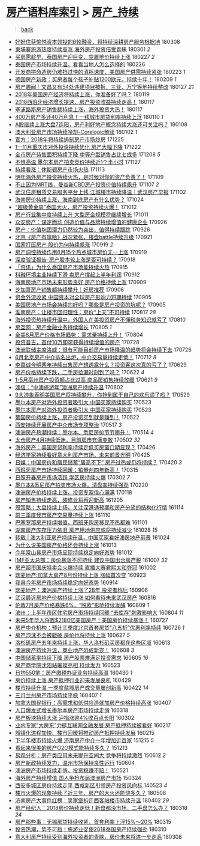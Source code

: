 [房产语料库索引](../../README.md)  > [房产_持续](房产_持续.md)
====
> [back](../README.md)

- [好好住获愉悦资本领投的B轮融资，将持续深耕房产服务根据地](http://jkwz.applinzi.com/ittc/7078139788958106630.html#%E5%A5%BD%E5%A5%BD%E4%BD%8F%E8%8E%B7%E6%84%89%E6%82%A6%E8%B5%84%E6%9C%AC%E9%A2%86%E6%8A%95%E7%9A%84B%E8%BD%AE%E8%9E%8D%E8%B5%84%EF%BC%8C%E5%B0%86%E6%8C%81%E7%BB%AD%E6%B7%B1%E8%80%95%E6%88%BF%E4%BA%A7%E6%9C%8D%E5%8A%A1%E6%A0%B9%E6%8D%AE%E5%9C%B0) 180308  
- [柬埔寨旅游热度持续高涨 海外房产投资倍受青睐](http://jkwz.applinzi.com/ittc/7075557671724123147.html#%E6%9F%AC%E5%9F%94%E5%AF%A8%E6%97%85%E6%B8%B8%E7%83%AD%E5%BA%A6%E6%8C%81%E7%BB%AD%E9%AB%98%E6%B6%A8+%E6%B5%B7%E5%A4%96%E6%88%BF%E4%BA%A7%E6%8A%95%E8%B5%84%E5%80%8D%E5%8F%97%E9%9D%92%E7%9D%90) 180301 *2* 
- [买房需趁早，泰国房产迎巨变，空置地价持续上涨](http://jkwz.applinzi.com/ittc/7074714266836141062.html#%E4%B9%B0%E6%88%BF%E9%9C%80%E8%B6%81%E6%97%A9%EF%BC%8C%E6%B3%B0%E5%9B%BD%E6%88%BF%E4%BA%A7%E8%BF%8E%E5%B7%A8%E5%8F%98%EF%BC%8C%E7%A9%BA%E7%BD%AE%E5%9C%B0%E4%BB%B7%E6%8C%81%E7%BB%AD%E4%B8%8A%E6%B6%A8) 180227 *2* 
- [泰国房产市场持续升温，看看当地人怎么选择的](http://jkwz.applinzi.com/ittc/7074346199564157958.html#%E6%B3%B0%E5%9B%BD%E6%88%BF%E4%BA%A7%E5%B8%82%E5%9C%BA%E6%8C%81%E7%BB%AD%E5%8D%87%E6%B8%A9%EF%BC%8C%E7%9C%8B%E7%9C%8B%E5%BD%93%E5%9C%B0%E4%BA%BA%E6%80%8E%E4%B9%88%E9%80%89%E6%8B%A9%E7%9A%84) 180226  
- [开发商拼命造房仍难挡过快的消耗速度，美国房产供需持续紧张](http://jkwz.applinzi.com/ittc/7073341379839525899.html#%E5%BC%80%E5%8F%91%E5%95%86%E6%8B%BC%E5%91%BD%E9%80%A0%E6%88%BF%E4%BB%8D%E9%9A%BE%E6%8C%A1%E8%BF%87%E5%BF%AB%E7%9A%84%E6%B6%88%E8%80%97%E9%80%9F%E5%BA%A6%EF%BC%8C%E7%BE%8E%E5%9B%BD%E6%88%BF%E4%BA%A7%E4%BE%9B%E9%9C%80%E6%8C%81%E7%BB%AD%E7%B4%A7%E5%BC%A0) 180223 *1* 
- [德国房产新政：买房者每个孩子补贴1200欧元，持续十年！](http://jkwz.applinzi.com/ittc/7068015567435203590.html#%E5%BE%B7%E5%9B%BD%E6%88%BF%E4%BA%A7%E6%96%B0%E6%94%BF%EF%BC%9A%E4%B9%B0%E6%88%BF%E8%80%85%E6%AF%8F%E4%B8%AA%E5%AD%A9%E5%AD%90%E8%A1%A5%E8%B4%B41200%E6%AC%A7%E5%85%83%EF%BC%8C%E6%8C%81%E7%BB%AD%E5%8D%81%E5%B9%B4%EF%BC%81) 180209 *1* 
- [房产趣闻｜文昌又有54处违建项目被拆，三亚、万宁等地持续整改](http://jkwz.applinzi.com/ittc/7063202482916688912.html#%E6%88%BF%E4%BA%A7%E8%B6%A3%E9%97%BB%EF%BD%9C%E6%96%87%E6%98%8C%E5%8F%88%E6%9C%8954%E5%A4%84%E8%BF%9D%E5%BB%BA%E9%A1%B9%E7%9B%AE%E8%A2%AB%E6%8B%86%EF%BC%8C%E4%B8%89%E4%BA%9A%E3%80%81%E4%B8%87%E5%AE%81%E7%AD%89%E5%9C%B0%E6%8C%81%E7%BB%AD%E6%95%B4%E6%94%B9) 180127 *21* 
- [2018年美国房产经济将持续上涨，你准备好了吗？](http://jkwz.applinzi.com/ittc/7060239253357724689.html#2018%E5%B9%B4%E7%BE%8E%E5%9B%BD%E6%88%BF%E4%BA%A7%E7%BB%8F%E6%B5%8E%E5%B0%86%E6%8C%81%E7%BB%AD%E4%B8%8A%E6%B6%A8%EF%BC%8C%E4%BD%A0%E5%87%86%E5%A4%87%E5%A5%BD%E4%BA%86%E5%90%97%EF%BC%9F) 180119  
- [2018西班牙经济增长提速，房产投资收益持续走高！](http://jkwz.applinzi.com/ittc/7059484341841691654.html#2018%E8%A5%BF%E7%8F%AD%E7%89%99%E7%BB%8F%E6%B5%8E%E5%A2%9E%E9%95%BF%E6%8F%90%E9%80%9F%EF%BC%8C%E6%88%BF%E4%BA%A7%E6%8A%95%E8%B5%84%E6%94%B6%E7%9B%8A%E6%8C%81%E7%BB%AD%E8%B5%B0%E9%AB%98%EF%BC%81) 180117  
- [塞浦路斯房产销售额持续上涨，海外投资大热！](http://jkwz.applinzi.com/ittc/7059483140442031110.html#%E5%A1%9E%E6%B5%A6%E8%B7%AF%E6%96%AF%E6%88%BF%E4%BA%A7%E9%94%80%E5%94%AE%E9%A2%9D%E6%8C%81%E7%BB%AD%E4%B8%8A%E6%B6%A8%EF%BC%8C%E6%B5%B7%E5%A4%96%E6%8A%95%E8%B5%84%E5%A4%A7%E7%83%AD%EF%BC%81) 180117  
- [400万房产多还40万利息！一线城市房贷利率持续上浮](http://jkwz.applinzi.com/ittc/7056961987769009168.html#400%E4%B8%87%E6%88%BF%E4%BA%A7%E5%A4%9A%E8%BF%9840%E4%B8%87%E5%88%A9%E6%81%AF%EF%BC%81%E4%B8%80%E7%BA%BF%E5%9F%8E%E5%B8%82%E6%88%BF%E8%B4%B7%E5%88%A9%E7%8E%87%E6%8C%81%E7%BB%AD%E4%B8%8A%E6%B5%AE) 180110 *1* 
- [A股继续上涨大盘7连阳，房产利好地产概念持续大涨还可关注吗？](http://jkwz.applinzi.com/ittc/7056311376497083402.html#A%E8%82%A1%E7%BB%A7%E7%BB%AD%E4%B8%8A%E6%B6%A8%E5%A4%A7%E7%9B%987%E8%BF%9E%E9%98%B3%EF%BC%8C%E6%88%BF%E4%BA%A7%E5%88%A9%E5%A5%BD%E5%9C%B0%E4%BA%A7%E6%A6%82%E5%BF%B5%E6%8C%81%E7%BB%AD%E5%A4%A7%E6%B6%A8%E8%BF%98%E5%8F%AF%E5%85%B3%E6%B3%A8%E5%90%97%EF%BC%9F) 180108  
- [澳大利亚房产市场持续冷却-Corelogic解读](http://jkwz.applinzi.com/ittc/7053947262021927942.html#%E6%BE%B3%E5%A4%A7%E5%88%A9%E4%BA%9A%E6%88%BF%E4%BA%A7%E5%B8%82%E5%9C%BA%E6%8C%81%E7%BB%AD%E5%86%B7%E5%8D%B4-Corelogic%E8%A7%A3%E8%AF%BB) 180102 *1* 
- [官方：2018年将持续遏制房产市场炒房](http://jkwz.applinzi.com/ittc/7051004838853215248.html#%E5%AE%98%E6%96%B9%EF%BC%9A2018%E5%B9%B4%E5%B0%86%E6%8C%81%E7%BB%AD%E9%81%8F%E5%88%B6%E6%88%BF%E4%BA%A7%E5%B8%82%E5%9C%BA%E7%82%92%E6%88%BF) 171225  
- [1—11月重庆市对外投资持续优化 房产大幅下降](http://jkwz.applinzi.com/ittc/7049808106056320017.html#1%E2%80%9411%E6%9C%88%E9%87%8D%E5%BA%86%E5%B8%82%E5%AF%B9%E5%A4%96%E6%8A%95%E8%B5%84%E6%8C%81%E7%BB%AD%E4%BC%98%E5%8C%96+%E6%88%BF%E4%BA%A7%E5%A4%A7%E5%B9%85%E4%B8%8B%E9%99%8D) 171222  
- [全市房产待售面积持续下降 中等户型销售占比七成多](http://jkwz.applinzi.com/ittc/7044501761748894736.html#%E5%85%A8%E5%B8%82%E6%88%BF%E4%BA%A7%E5%BE%85%E5%94%AE%E9%9D%A2%E7%A7%AF%E6%8C%81%E7%BB%AD%E4%B8%8B%E9%99%8D+%E4%B8%AD%E7%AD%89%E6%88%B7%E5%9E%8B%E9%94%80%E5%94%AE%E5%8D%A0%E6%AF%94%E4%B8%83%E6%88%90%E5%A4%9A) 171208 *5* 
- [不惧高温 墨尔本房产拍卖竞价持续近1个半小时](http://jkwz.applinzi.com/ittc/7040642784904610832.html#%E4%B8%8D%E6%83%A7%E9%AB%98%E6%B8%A9+%E5%A2%A8%E5%B0%94%E6%9C%AC%E6%88%BF%E4%BA%A7%E6%8B%8D%E5%8D%96%E7%AB%9E%E4%BB%B7%E6%8C%81%E7%BB%AD%E8%BF%911%E4%B8%AA%E5%8D%8A%E5%B0%8F%E6%97%B6) 171127  
- [持续看涨：休斯顿房产市场火热](http://jkwz.applinzi.com/ittc/7035494671130821649.html#%E6%8C%81%E7%BB%AD%E7%9C%8B%E6%B6%A8%EF%BC%9A%E4%BC%91%E6%96%AF%E9%A1%BF%E6%88%BF%E4%BA%A7%E5%B8%82%E5%9C%BA%E7%81%AB%E7%83%AD) 171113  
- [明年海外房产投资持续火热，是时候对你的资产负责了！](http://jkwz.applinzi.com/ittc/7033890094971356176.html#%E6%98%8E%E5%B9%B4%E6%B5%B7%E5%A4%96%E6%88%BF%E4%BA%A7%E6%8A%95%E8%B5%84%E6%8C%81%E7%BB%AD%E7%81%AB%E7%83%AD%EF%BC%8C%E6%98%AF%E6%97%B6%E5%80%99%E5%AF%B9%E4%BD%A0%E7%9A%84%E8%B5%84%E4%BA%A7%E8%B4%9F%E8%B4%A3%E4%BA%86%EF%BC%81) 171109  
- [不止因为MRT线，曼谷新CBD房产投资价值持续飙升](http://jkwz.applinzi.com/ittc/7033143932219819025.html#%E4%B8%8D%E6%AD%A2%E5%9B%A0%E4%B8%BAMRT%E7%BA%BF%EF%BC%8C%E6%9B%BC%E8%B0%B7%E6%96%B0CBD%E6%88%BF%E4%BA%A7%E6%8A%95%E8%B5%84%E4%BB%B7%E5%80%BC%E6%8C%81%E7%BB%AD%E9%A3%99%E5%8D%87) 171107 *2* 
- [武汉住房租赁交易服务平台上线 江城楼市持续降温｜武汉房产早报](http://jkwz.applinzi.com/ittc/7031288319210685457.html#%E6%AD%A6%E6%B1%89%E4%BD%8F%E6%88%BF%E7%A7%9F%E8%B5%81%E4%BA%A4%E6%98%93%E6%9C%8D%E5%8A%A1%E5%B9%B3%E5%8F%B0%E4%B8%8A%E7%BA%BF+%E6%B1%9F%E5%9F%8E%E6%A5%BC%E5%B8%82%E6%8C%81%E7%BB%AD%E9%99%8D%E6%B8%A9%EF%BD%9C%E6%AD%A6%E6%B1%89%E6%88%BF%E4%BA%A7%E6%97%A9%E6%8A%A5) 171102  
- [海南房价持续上涨，海南到底房产有什么优势？](http://jkwz.applinzi.com/ittc/7028046020305486864.html#%E6%B5%B7%E5%8D%97%E6%88%BF%E4%BB%B7%E6%8C%81%E7%BB%AD%E4%B8%8A%E6%B6%A8%EF%BC%8C%E6%B5%B7%E5%8D%97%E5%88%B0%E5%BA%95%E6%88%BF%E4%BA%A7%E6%9C%89%E4%BB%80%E4%B9%88%E4%BC%98%E5%8A%BF%EF%BC%9F) 171024  
- [“超级黄金周”泰国大火，房产投资持续火爆！](http://jkwz.applinzi.com/ittc/7023567007398757392.html#%E2%80%9C%E8%B6%85%E7%BA%A7%E9%BB%84%E9%87%91%E5%91%A8%E2%80%9D%E6%B3%B0%E5%9B%BD%E5%A4%A7%E7%81%AB%EF%BC%8C%E6%88%BF%E4%BA%A7%E6%8A%95%E8%B5%84%E6%8C%81%E7%BB%AD%E7%81%AB%E7%88%86%EF%BC%81) 171012  
- [房产行业集中度持续上升 大型房企规模将继续增长](http://jkwz.applinzi.com/ittc/7023104091377632273.html#%E6%88%BF%E4%BA%A7%E8%A1%8C%E4%B8%9A%E9%9B%86%E4%B8%AD%E5%BA%A6%E6%8C%81%E7%BB%AD%E4%B8%8A%E5%8D%87+%E5%A4%A7%E5%9E%8B%E6%88%BF%E4%BC%81%E8%A7%84%E6%A8%A1%E5%B0%86%E7%BB%A7%E7%BB%AD%E5%A2%9E%E9%95%BF) 171011  
- [众安房产：谋定而动 创造价值与品牌持续增值的健康企业](http://jkwz.applinzi.com/ittc/7017600994651931665.html#%E4%BC%97%E5%AE%89%E6%88%BF%E4%BA%A7%EF%BC%9A%E8%B0%8B%E5%AE%9A%E8%80%8C%E5%8A%A8+%E5%88%9B%E9%80%A0%E4%BB%B7%E5%80%BC%E4%B8%8E%E5%93%81%E7%89%8C%E6%8C%81%E7%BB%AD%E5%A2%9E%E5%80%BC%E7%9A%84%E5%81%A5%E5%BA%B7%E4%BC%81%E4%B8%9A) 170926  
- [房产：价值抱团潜力仍然较为突出，值得持续跟踪](http://jkwz.applinzi.com/ittc/7017544006043698192.html#%E6%88%BF%E4%BA%A7%EF%BC%9A%E4%BB%B7%E5%80%BC%E6%8A%B1%E5%9B%A2%E6%BD%9C%E5%8A%9B%E4%BB%8D%E7%84%B6%E8%BE%83%E4%B8%BA%E7%AA%81%E5%87%BA%EF%BC%8C%E5%80%BC%E5%BE%97%E6%8C%81%E7%BB%AD%E8%B7%9F%E8%B8%AA) 170926  
- [北京《房产有嘻哈》战况紧张，楼盘battle持续升级](http://jkwz.applinzi.com/ittc/7015696054199256080.html#%E5%8C%97%E4%BA%AC%E3%80%8A%E6%88%BF%E4%BA%A7%E6%9C%89%E5%98%BB%E5%93%88%E3%80%8B%E6%88%98%E5%86%B5%E7%B4%A7%E5%BC%A0%EF%BC%8C%E6%A5%BC%E7%9B%98battle%E6%8C%81%E7%BB%AD%E5%8D%87%E7%BA%A7) 170921  
- [国家打压房产 股价为何持续飙涨](http://jkwz.applinzi.com/ittc/7015072408900469777.html#%E5%9B%BD%E5%AE%B6%E6%89%93%E5%8E%8B%E6%88%BF%E4%BA%A7+%E8%82%A1%E4%BB%B7%E4%B8%BA%E4%BD%95%E6%8C%81%E7%BB%AD%E9%A3%99%E6%B6%A8) 170919 *2* 
- [房产调控持续作用8月15个热点城市房价无一上涨](http://jkwz.applinzi.com/ittc/7014950928787178512.html#%E6%88%BF%E4%BA%A7%E8%B0%83%E6%8E%A7%E6%8C%81%E7%BB%AD%E4%BD%9C%E7%94%A88%E6%9C%8815%E4%B8%AA%E7%83%AD%E7%82%B9%E5%9F%8E%E5%B8%82%E6%88%BF%E4%BB%B7%E6%97%A0%E4%B8%80%E4%B8%8A%E6%B6%A8) 170919  
- [深度验证报告-房产股本轮上涨是否可持续？](http://jkwz.applinzi.com/ittc/7014782324322075664.html#%E6%B7%B1%E5%BA%A6%E9%AA%8C%E8%AF%81%E6%8A%A5%E5%91%8A-%E6%88%BF%E4%BA%A7%E8%82%A1%E6%9C%AC%E8%BD%AE%E4%B8%8A%E6%B6%A8%E6%98%AF%E5%90%A6%E5%8F%AF%E6%8C%81%E7%BB%AD%EF%BC%9F) 170918  
- [「资讯」为什么泰国房产市场能持续火热](http://jkwz.applinzi.com/ittc/7013467455291393040.html#%E3%80%8C%E8%B5%84%E8%AE%AF%E3%80%8D%E4%B8%BA%E4%BB%80%E4%B9%88%E6%B3%B0%E5%9B%BD%E6%88%BF%E4%BA%A7%E5%B8%82%E5%9C%BA%E8%83%BD%E6%8C%81%E7%BB%AD%E7%81%AB%E7%83%AD) 170915  
- [科融环境主业持续下滑 卖房产撑起上半年利润](http://jkwz.applinzi.com/ittc/7012210428384642065.html#%E7%A7%91%E8%9E%8D%E7%8E%AF%E5%A2%83%E4%B8%BB%E4%B8%9A%E6%8C%81%E7%BB%AD%E4%B8%8B%E6%BB%91+%E5%8D%96%E6%88%BF%E4%BA%A7%E6%92%91%E8%B5%B7%E4%B8%8A%E5%8D%8A%E5%B9%B4%E5%88%A9%E6%B6%A6) 170912  
- [海南房地产市场未来形势良好 房产价格持续上涨](http://jkwz.applinzi.com/ittc/7011239531402232849.html#%E6%B5%B7%E5%8D%97%E6%88%BF%E5%9C%B0%E4%BA%A7%E5%B8%82%E5%9C%BA%E6%9C%AA%E6%9D%A5%E5%BD%A2%E5%8A%BF%E8%89%AF%E5%A5%BD+%E6%88%BF%E4%BA%A7%E4%BB%B7%E6%A0%BC%E6%8C%81%E7%BB%AD%E4%B8%8A%E6%B6%A8) 170909  
- [芝加哥房产销售额持续攀升｜好房推荐](http://jkwz.applinzi.com/ittc/7010202296817026065.html#%E8%8A%9D%E5%8A%A0%E5%93%A5%E6%88%BF%E4%BA%A7%E9%94%80%E5%94%AE%E9%A2%9D%E6%8C%81%E7%BB%AD%E6%94%80%E5%8D%87%EF%BD%9C%E5%A5%BD%E6%88%BF%E6%8E%A8%E8%8D%90) 170906  
- [资金外流收紧 中国资本对全球房产影响力短期持续](http://jkwz.applinzi.com/ittc/7009839324449997840.html#%E8%B5%84%E9%87%91%E5%A4%96%E6%B5%81%E6%94%B6%E7%B4%A7+%E4%B8%AD%E5%9B%BD%E8%B5%84%E6%9C%AC%E5%AF%B9%E5%85%A8%E7%90%83%E6%88%BF%E4%BA%A7%E5%BD%B1%E5%93%8D%E5%8A%9B%E7%9F%AD%E6%9C%9F%E6%8C%81%E7%BB%AD) 170905  
- [美国房地产市场会持续向好吗？哪些是房产投资的坑呢？](http://jkwz.applinzi.com/ittc/7006821619505562640.html#%E7%BE%8E%E5%9B%BD%E6%88%BF%E5%9C%B0%E4%BA%A7%E5%B8%82%E5%9C%BA%E4%BC%9A%E6%8C%81%E7%BB%AD%E5%90%91%E5%A5%BD%E5%90%97%EF%BC%9F%E5%93%AA%E4%BA%9B%E6%98%AF%E6%88%BF%E4%BA%A7%E6%8A%95%E8%B5%84%E7%9A%84%E5%9D%91%E5%91%A2%EF%BC%9F) 170905  
- [淮南房产：让楼市回归理性：房价“上天”不可持续](http://jkwz.applinzi.com/ittc/7001960825882149904.html#%E6%B7%AE%E5%8D%97%E6%88%BF%E4%BA%A7%EF%BC%9A%E8%AE%A9%E6%A5%BC%E5%B8%82%E5%9B%9E%E5%BD%92%E7%90%86%E6%80%A7%EF%BC%9A%E6%88%BF%E4%BB%B7%E2%80%9C%E4%B8%8A%E5%A4%A9%E2%80%9D%E4%B8%8D%E5%8F%AF%E6%8C%81%E7%BB%AD) 170817 *28* 
- [海外投资热持续升温中，外国人在美投资房产不懂税务知识就亏了](http://jkwz.applinzi.com/ittc/6999745201483285520.html#%E6%B5%B7%E5%A4%96%E6%8A%95%E8%B5%84%E7%83%AD%E6%8C%81%E7%BB%AD%E5%8D%87%E6%B8%A9%E4%B8%AD%EF%BC%8C%E5%A4%96%E5%9B%BD%E4%BA%BA%E5%9C%A8%E7%BE%8E%E6%8A%95%E8%B5%84%E6%88%BF%E4%BA%A7%E4%B8%8D%E6%87%82%E7%A8%8E%E5%8A%A1%E7%9F%A5%E8%AF%86%E5%B0%B1%E4%BA%8F%E4%BA%86) 170810  
- [房互网：房产金融业务持续增长](http://jkwz.applinzi.com/ittc/6998184648176567312.html#%E6%88%BF%E4%BA%92%E7%BD%91%EF%BC%9A%E6%88%BF%E4%BA%A7%E9%87%91%E8%9E%8D%E4%B8%9A%E5%8A%A1%E6%8C%81%E7%BB%AD%E5%A2%9E%E9%95%BF) 170805 *1* 
- [全美8月房产价格市场趋势：需求量持续上升！](http://jkwz.applinzi.com/ittc/6997709089608827920.html#%E5%85%A8%E7%BE%8E8%E6%9C%88%E6%88%BF%E4%BA%A7%E4%BB%B7%E6%A0%BC%E5%B8%82%E5%9C%BA%E8%B6%8B%E5%8A%BF%EF%BC%9A%E9%9C%80%E6%B1%82%E9%87%8F%E6%8C%81%E7%BB%AD%E4%B8%8A%E5%8D%87%EF%BC%81) 170804  
- [投资普吉，首付10万即可获得持续增值的房产](http://jkwz.applinzi.com/ittc/6995474852809802769.html#%E6%8A%95%E8%B5%84%E6%99%AE%E5%90%89%EF%BC%8C%E9%A6%96%E4%BB%9810%E4%B8%87%E5%8D%B3%E5%8F%AF%E8%8E%B7%E5%BE%97%E6%8C%81%E7%BB%AD%E5%A2%9E%E5%80%BC%E7%9A%84%E6%88%BF%E4%BA%A7) 170728  
- [澳洲联储主席洛威：很有可能目前房产市场降温的趋势将会持续下去](http://jkwz.applinzi.com/ittc/6994620844880692240.html#%E6%BE%B3%E6%B4%B2%E8%81%94%E5%82%A8%E4%B8%BB%E5%B8%AD%E6%B4%9B%E5%A8%81%EF%BC%9A%E5%BE%88%E6%9C%89%E5%8F%AF%E8%83%BD%E7%9B%AE%E5%89%8D%E6%88%BF%E4%BA%A7%E5%B8%82%E5%9C%BA%E9%99%8D%E6%B8%A9%E7%9A%84%E8%B6%8B%E5%8A%BF%E5%B0%86%E4%BC%9A%E6%8C%81%E7%BB%AD%E4%B8%8B%E5%8E%BB) 170726  
- [6月北京房产中介排名出炉，中介交易量持续走低！](http://jkwz.applinzi.com/ittc/6989373316899800081.html#6%E6%9C%88%E5%8C%97%E4%BA%AC%E6%88%BF%E4%BA%A7%E4%B8%AD%E4%BB%8B%E6%8E%92%E5%90%8D%E5%87%BA%E7%82%89%EF%BC%8C%E4%B8%AD%E4%BB%8B%E4%BA%A4%E6%98%93%E9%87%8F%E6%8C%81%E7%BB%AD%E8%B5%B0%E4%BD%8E%EF%BC%81) 170712 *8* 
- [李嘉诚今明两年持续出售房产想透露什么？投资客这次真的亏了？](http://jkwz.applinzi.com/ittc/6984658111267603461.html#%E6%9D%8E%E5%98%89%E8%AF%9A%E4%BB%8A%E6%98%8E%E4%B8%A4%E5%B9%B4%E6%8C%81%E7%BB%AD%E5%87%BA%E5%94%AE%E6%88%BF%E4%BA%A7%E6%83%B3%E9%80%8F%E9%9C%B2%E4%BB%80%E4%B9%88%EF%BC%9F%E6%8A%95%E8%B5%84%E5%AE%A2%E8%BF%99%E6%AC%A1%E7%9C%9F%E7%9A%84%E4%BA%8F%E4%BA%86%EF%BC%9F) 170629  
- [房产价格持续下跌，二手房捡漏时刻到了吗？](http://jkwz.applinzi.com/ittc/6981993212473246725.html#%E6%88%BF%E4%BA%A7%E4%BB%B7%E6%A0%BC%E6%8C%81%E7%BB%AD%E4%B8%8B%E8%B7%8C%EF%BC%8C%E4%BA%8C%E6%89%8B%E6%88%BF%E6%8D%A1%E6%BC%8F%E6%97%B6%E5%88%BB%E5%88%B0%E4%BA%86%E5%90%97%EF%BC%9F) 170622 *4* 
- [1-5月亳州房产投资额占比过高 商品房销售持续放缓](http://jkwz.applinzi.com/ittc/6981678677543617540.html#1-5%E6%9C%88%E4%BA%B3%E5%B7%9E%E6%88%BF%E4%BA%A7%E6%8A%95%E8%B5%84%E9%A2%9D%E5%8D%A0%E6%AF%94%E8%BF%87%E9%AB%98+%E5%95%86%E5%93%81%E6%88%BF%E9%94%80%E5%94%AE%E6%8C%81%E7%BB%AD%E6%94%BE%E7%BC%93) 170621 *9* 
- [澳信：“中澳旅游年”澳洲房产持续升温](http://jkwz.applinzi.com/ittc/6974569957151998980.html#%E6%BE%B3%E4%BF%A1%EF%BC%9A%E2%80%9C%E4%B8%AD%E6%BE%B3%E6%97%85%E6%B8%B8%E5%B9%B4%E2%80%9D%E6%BE%B3%E6%B4%B2%E6%88%BF%E4%BA%A7%E6%8C%81%E7%BB%AD%E5%8D%87%E6%B8%A9) 170602  
- [9大迹象表明美国房产将持续攀升，你抢到属于自己的欢乐颂了吗？](http://jkwz.applinzi.com/ittc/6972941908966900740.html#9%E5%A4%A7%E8%BF%B9%E8%B1%A1%E8%A1%A8%E6%98%8E%E7%BE%8E%E5%9B%BD%E6%88%BF%E4%BA%A7%E5%B0%86%E6%8C%81%E7%BB%AD%E6%94%80%E5%8D%87%EF%BC%8C%E4%BD%A0%E6%8A%A2%E5%88%B0%E5%B1%9E%E4%BA%8E%E8%87%AA%E5%B7%B1%E7%9A%84%E6%AC%A2%E4%B9%90%E9%A2%82%E4%BA%86%E5%90%97%EF%BC%9F) 170529  
- [墨尔本房产对海外投资者吸引大 中国买家持续购买](http://jkwz.applinzi.com/ittc/6970901660502082565.html#%E5%A2%A8%E5%B0%94%E6%9C%AC%E6%88%BF%E4%BA%A7%E5%AF%B9%E6%B5%B7%E5%A4%96%E6%8A%95%E8%B5%84%E8%80%85%E5%90%B8%E5%BC%95%E5%A4%A7+%E4%B8%AD%E5%9B%BD%E4%B9%B0%E5%AE%B6%E6%8C%81%E7%BB%AD%E8%B4%AD%E4%B9%B0) 170523  
- [墨尔本房产对海外投资者吸引大 中国买家持续购买](http://jkwz.applinzi.com/ittc/6970890762890773509.html#%E5%A2%A8%E5%B0%94%E6%9C%AC%E6%88%BF%E4%BA%A7%E5%AF%B9%E6%B5%B7%E5%A4%96%E6%8A%95%E8%B5%84%E8%80%85%E5%90%B8%E5%BC%95%E5%A4%A7+%E4%B8%AD%E5%9B%BD%E4%B9%B0%E5%AE%B6%E6%8C%81%E7%BB%AD%E8%B4%AD%E4%B9%B0) 170523  
- [葡国房价持续上涨，房产投资买到就是赚到！](http://jkwz.applinzi.com/ittc/6970430190806107140.html#%E8%91%A1%E5%9B%BD%E6%88%BF%E4%BB%B7%E6%8C%81%E7%BB%AD%E4%B8%8A%E6%B6%A8%EF%BC%8C%E6%88%BF%E4%BA%A7%E6%8A%95%E8%B5%84%E4%B9%B0%E5%88%B0%E5%B0%B1%E6%98%AF%E8%B5%9A%E5%88%B0%EF%BC%81) 170522  
- [西安持续开展房产中介市场专项整治](http://jkwz.applinzi.com/ittc/6968516414641013765.html#%E8%A5%BF%E5%AE%89%E6%8C%81%E7%BB%AD%E5%BC%80%E5%B1%95%E6%88%BF%E4%BA%A7%E4%B8%AD%E4%BB%8B%E5%B8%82%E5%9C%BA%E4%B8%93%E9%A1%B9%E6%95%B4%E6%B2%BB) 170517 *3* 
- [澳洲房产热潮持续：墨尔本、悉尼房价节节攀升！](http://jkwz.applinzi.com/ittc/6966870773837857796.html#%E6%BE%B3%E6%B4%B2%E6%88%BF%E4%BA%A7%E7%83%AD%E6%BD%AE%E6%8C%81%E7%BB%AD%EF%BC%9A%E5%A2%A8%E5%B0%94%E6%9C%AC%E3%80%81%E6%82%89%E5%B0%BC%E6%88%BF%E4%BB%B7%E8%8A%82%E8%8A%82%E6%94%80%E5%8D%87%EF%BC%81) 170514 *4* 
- [太仓房产4月持续低迷，目前房市充满变数](http://jkwz.applinzi.com/ittc/6963173971246711813.html#%E5%A4%AA%E4%BB%93%E6%88%BF%E4%BA%A74%E6%9C%88%E6%8C%81%E7%BB%AD%E4%BD%8E%E8%BF%B7%EF%BC%8C%E7%9B%AE%E5%89%8D%E6%88%BF%E5%B8%82%E5%85%85%E6%BB%A1%E5%8F%98%E6%95%B0) 170502 *32* 
- [海外房产：美国房贷利率持续走低买房窗口期显现？](http://jkwz.applinzi.com/ittc/6960864604086338565.html#%E6%B5%B7%E5%A4%96%E6%88%BF%E4%BA%A7%EF%BC%9A%E7%BE%8E%E5%9B%BD%E6%88%BF%E8%B4%B7%E5%88%A9%E7%8E%87%E6%8C%81%E7%BB%AD%E8%B5%B0%E4%BD%8E%E4%B9%B0%E6%88%BF%E7%AA%97%E5%8F%A3%E6%9C%9F%E6%98%BE%E7%8E%B0%EF%BC%9F) 170426  
- [经济学家持续看好意大利房产市场，未来前景光明](http://jkwz.applinzi.com/ittc/6960518463884887044.html#%E7%BB%8F%E6%B5%8E%E5%AD%A6%E5%AE%B6%E6%8C%81%E7%BB%AD%E7%9C%8B%E5%A5%BD%E6%84%8F%E5%A4%A7%E5%88%A9%E6%88%BF%E4%BA%A7%E5%B8%82%E5%9C%BA%EF%BC%8C%E6%9C%AA%E6%9D%A5%E5%89%8D%E6%99%AF%E5%85%89%E6%98%8E) 170425  
- [日媒：中国房价和居民储蓄“居高不下” 房产过热或仍将持续？](http://jkwz.applinzi.com/ittc/6958571760243966981.html#%E6%97%A5%E5%AA%92%EF%BC%9A%E4%B8%AD%E5%9B%BD%E6%88%BF%E4%BB%B7%E5%92%8C%E5%B1%85%E6%B0%91%E5%82%A8%E8%93%84%E2%80%9C%E5%B1%85%E9%AB%98%E4%B8%8D%E4%B8%8B%E2%80%9D+%E6%88%BF%E4%BA%A7%E8%BF%87%E7%83%AD%E6%88%96%E4%BB%8D%E5%B0%86%E6%8C%81%E7%BB%AD%EF%BC%9F) 170420 *3* 
- [西班牙房产市场持续回暖：销量创四年新高！](http://jkwz.applinzi.com/ittc/6945309775297512453.html#%E8%A5%BF%E7%8F%AD%E7%89%99%E6%88%BF%E4%BA%A7%E5%B8%82%E5%9C%BA%E6%8C%81%E7%BB%AD%E5%9B%9E%E6%9A%96%EF%BC%9A%E9%94%80%E9%87%8F%E5%88%9B%E5%9B%9B%E5%B9%B4%E6%96%B0%E9%AB%98%EF%BC%81) 170315  
- [日照开春房产市场活跃 学区房持续火爆](http://jkwz.applinzi.com/ittc/6940520760249680901.html#%E6%97%A5%E7%85%A7%E5%BC%80%E6%98%A5%E6%88%BF%E4%BA%A7%E5%B8%82%E5%9C%BA%E6%B4%BB%E8%B7%83+%E5%AD%A6%E5%8C%BA%E6%88%BF%E6%8C%81%E7%BB%AD%E7%81%AB%E7%88%86) 170302 *7* 
- [墨尔本&amp;悉尼房产拍卖市场火爆，清盘率持续强劲](http://jkwz.applinzi.com/ittc/6936734722100298757.html#%E5%A2%A8%E5%B0%94%E6%9C%AC%26amp%3B%E6%82%89%E5%B0%BC%E6%88%BF%E4%BA%A7%E6%8B%8D%E5%8D%96%E5%B8%82%E5%9C%BA%E7%81%AB%E7%88%86%EF%BC%8C%E6%B8%85%E7%9B%98%E7%8E%87%E6%8C%81%E7%BB%AD%E5%BC%BA%E5%8A%B2) 170220  
- [澳洲房产价格持续上涨，投资专家信心满满](http://jkwz.applinzi.com/ittc/6924488544616973317.html#%E6%BE%B3%E6%B4%B2%E6%88%BF%E4%BA%A7%E4%BB%B7%E6%A0%BC%E6%8C%81%E7%BB%AD%E4%B8%8A%E6%B6%A8%EF%BC%8C%E6%8A%95%E8%B5%84%E4%B8%93%E5%AE%B6%E4%BF%A1%E5%BF%83%E6%BB%A1%E6%BB%A1) 170118  
- [房产销售持续走高，装修业将再迎新高](http://jkwz.applinzi.com/ittc/6908166707691914245.html#%E6%88%BF%E4%BA%A7%E9%94%80%E5%94%AE%E6%8C%81%E7%BB%AD%E8%B5%B0%E9%AB%98%EF%BC%8C%E8%A3%85%E4%BF%AE%E4%B8%9A%E5%B0%86%E5%86%8D%E8%BF%8E%E6%96%B0%E9%AB%98) 161205  
- [周策略：大盘持续上扬，关注深港通预期和房产分流的结构化行情](http://jkwz.applinzi.com/ittc/6900269625836569605.html#%E5%91%A8%E7%AD%96%E7%95%A5%EF%BC%9A%E5%A4%A7%E7%9B%98%E6%8C%81%E7%BB%AD%E4%B8%8A%E6%89%AC%EF%BC%8C%E5%85%B3%E6%B3%A8%E6%B7%B1%E6%B8%AF%E9%80%9A%E9%A2%84%E6%9C%9F%E5%92%8C%E6%88%BF%E4%BA%A7%E5%88%86%E6%B5%81%E7%9A%84%E7%BB%93%E6%9E%84%E5%8C%96%E8%A1%8C%E6%83%85) 161114  
- [前三季度我市房产交易量持续上涨](http://jkwz.applinzi.com/ittc/6898816013029606404.html#%E5%89%8D%E4%B8%89%E5%AD%A3%E5%BA%A6%E6%88%91%E5%B8%82%E6%88%BF%E4%BA%A7%E4%BA%A4%E6%98%93%E9%87%8F%E6%8C%81%E7%BB%AD%E4%B8%8A%E6%B6%A8) 161110  
- [巴塞罗那房产持续增值，西班牙购房移民不热都难](http://jkwz.applinzi.com/ittc/6895099646820484101.html#%E5%B7%B4%E5%A1%9E%E7%BD%97%E9%82%A3%E6%88%BF%E4%BA%A7%E6%8C%81%E7%BB%AD%E5%A2%9E%E5%80%BC%EF%BC%8C%E8%A5%BF%E7%8F%AD%E7%89%99%E8%B4%AD%E6%88%BF%E7%A7%BB%E6%B0%91%E4%B8%8D%E7%83%AD%E9%83%BD%E9%9A%BE) 161101  
- [湖南房产库存压力依旧 房产用地供应或将持续减少](http://jkwz.applinzi.com/ittc/6893977537813677061.html#%E6%B9%96%E5%8D%97%E6%88%BF%E4%BA%A7%E5%BA%93%E5%AD%98%E5%8E%8B%E5%8A%9B%E4%BE%9D%E6%97%A7+%E6%88%BF%E4%BA%A7%E7%94%A8%E5%9C%B0%E4%BE%9B%E5%BA%94%E6%88%96%E5%B0%86%E6%8C%81%E7%BB%AD%E5%87%8F%E5%B0%91) 161028 *15* 
- [转载 | 澳大利亚房产持续升温，中国买家看好澳房地产前景](http://jkwz.applinzi.com/ittc/6892581612381799429.html#%E8%BD%AC%E8%BD%BD+%7C+%E6%BE%B3%E5%A4%A7%E5%88%A9%E4%BA%9A%E6%88%BF%E4%BA%A7%E6%8C%81%E7%BB%AD%E5%8D%87%E6%B8%A9%EF%BC%8C%E4%B8%AD%E5%9B%BD%E4%B9%B0%E5%AE%B6%E7%9C%8B%E5%A5%BD%E6%BE%B3%E6%88%BF%E5%9C%B0%E4%BA%A7%E5%89%8D%E6%99%AF) 161024  
- [为什么说美国房产价格还会持续上涨](http://jkwz.applinzi.com/ittc/6888531216478766084.html#%E4%B8%BA%E4%BB%80%E4%B9%88%E8%AF%B4%E7%BE%8E%E5%9B%BD%E6%88%BF%E4%BA%A7%E4%BB%B7%E6%A0%BC%E8%BF%98%E4%BC%9A%E6%8C%81%E7%BB%AD%E4%B8%8A%E6%B6%A8) 161013  
- [今年常山县房产市场呈现持续稳定向好态势](http://jkwz.applinzi.com/ittc/6888150921250341893.html#%E4%BB%8A%E5%B9%B4%E5%B8%B8%E5%B1%B1%E5%8E%BF%E6%88%BF%E4%BA%A7%E5%B8%82%E5%9C%BA%E5%91%88%E7%8E%B0%E6%8C%81%E7%BB%AD%E7%A8%B3%E5%AE%9A%E5%90%91%E5%A5%BD%E6%80%81%E5%8A%BF) 161012  
- [IMF亚太总部：房价暴涨不可持续 建议中国出台房产税](http://jkwz.applinzi.com/ittc/6886184167494124549.html#IMF%E4%BA%9A%E5%A4%AA%E6%80%BB%E9%83%A8%EF%BC%9A%E6%88%BF%E4%BB%B7%E6%9A%B4%E6%B6%A8%E4%B8%8D%E5%8F%AF%E6%8C%81%E7%BB%AD+%E5%BB%BA%E8%AE%AE%E4%B8%AD%E5%9B%BD%E5%87%BA%E5%8F%B0%E6%88%BF%E4%BA%A7%E7%A8%8E) 161007 *32* 
- [房产超市国庆特卖会火爆持续 直播大赛君熙太和夺冠](http://jkwz.applinzi.com/ittc/6884543062759441413.html#%E6%88%BF%E4%BA%A7%E8%B6%85%E5%B8%82%E5%9B%BD%E5%BA%86%E7%89%B9%E5%8D%96%E4%BC%9A%E7%81%AB%E7%88%86%E6%8C%81%E7%BB%AD+%E7%9B%B4%E6%92%AD%E5%A4%A7%E8%B5%9B%E5%90%9B%E7%86%99%E5%A4%AA%E5%92%8C%E5%A4%BA%E5%86%A0) 161002  
- [瑞麦地产:加拿大房产8月份持续上涨 涨幅首次变](http://jkwz.applinzi.com/ittc/6881068386062173188.html#%E7%91%9E%E9%BA%A6%E5%9C%B0%E4%BA%A7%3A%E5%8A%A0%E6%8B%BF%E5%A4%A7%E6%88%BF%E4%BA%A78%E6%9C%88%E4%BB%BD%E6%8C%81%E7%BB%AD%E4%B8%8A%E6%B6%A8+%E6%B6%A8%E5%B9%85%E9%A6%96%E6%AC%A1%E5%8F%98) 160923  
- [我县今年房产市场持续稳定向好态势](http://jkwz.applinzi.com/ittc/6877701796851614725.html#%E6%88%91%E5%8E%BF%E4%BB%8A%E5%B9%B4%E6%88%BF%E4%BA%A7%E5%B8%82%E5%9C%BA%E6%8C%81%E7%BB%AD%E7%A8%B3%E5%AE%9A%E5%90%91%E5%A5%BD%E6%80%81%E5%8A%BF) 160914  
- [瑞麦地产：澳洲房产持续上涨了28年 投资者称后](http://jkwz.applinzi.com/ittc/6874781993191080964.html#%E7%91%9E%E9%BA%A6%E5%9C%B0%E4%BA%A7%EF%BC%9A%E6%BE%B3%E6%B4%B2%E6%88%BF%E4%BA%A7%E6%8C%81%E7%BB%AD%E4%B8%8A%E6%B6%A8%E4%BA%8628%E5%B9%B4+%E6%8A%95%E8%B5%84%E8%80%85%E7%A7%B0%E5%90%8E) 160906  
- [武汉最近房地产价格持续上涨  如何看待未来武汉房产](http://jkwz.applinzi.com/ittc/6867015213198607364.html#%E6%AD%A6%E6%B1%89%E6%9C%80%E8%BF%91%E6%88%BF%E5%9C%B0%E4%BA%A7%E4%BB%B7%E6%A0%BC%E6%8C%81%E7%BB%AD%E4%B8%8A%E6%B6%A8++%E5%A6%82%E4%BD%95%E7%9C%8B%E5%BE%85%E6%9C%AA%E6%9D%A5%E6%AD%A6%E6%B1%89%E6%88%BF%E4%BA%A7) 160816  
- [伦敦7月房产价格暴跌6%，“脱欧”影响持续发酵](http://jkwz.applinzi.com/ittc/6864147348778910725.html#%E4%BC%A6%E6%95%A67%E6%9C%88%E6%88%BF%E4%BA%A7%E4%BB%B7%E6%A0%BC%E6%9A%B4%E8%B7%8C6%25%EF%BC%8C%E2%80%9C%E8%84%B1%E6%AC%A7%E2%80%9D%E5%BD%B1%E5%93%8D%E6%8C%81%E7%BB%AD%E5%8F%91%E9%85%B5) 160809 *1* 
- [滨州：上半年市区住宅房产市场持续回暖 “去库存”刺激影响大](http://jkwz.applinzi.com/ittc/6862503835150582788.html#%E6%BB%A8%E5%B7%9E%EF%BC%9A%E4%B8%8A%E5%8D%8A%E5%B9%B4%E5%B8%82%E5%8C%BA%E4%BD%8F%E5%AE%85%E6%88%BF%E4%BA%A7%E5%B8%82%E5%9C%BA%E6%8C%81%E7%BB%AD%E5%9B%9E%E6%9A%96+%E2%80%9C%E5%8E%BB%E5%BA%93%E5%AD%98%E2%80%9D%E5%88%BA%E6%BF%80%E5%BD%B1%E5%93%8D%E5%A4%A7) 160804 *11* 
- [未来5年华人将置$2180亿美国房产！美国房价持续暴涨！](http://jkwz.applinzi.com/ittc/6859474257284957188.html#%E6%9C%AA%E6%9D%A55%E5%B9%B4%E5%8D%8E%E4%BA%BA%E5%B0%86%E7%BD%AE%242180%E4%BA%BF%E7%BE%8E%E5%9B%BD%E6%88%BF%E4%BA%A7%EF%BC%81%E7%BE%8E%E5%9B%BD%E6%88%BF%E4%BB%B7%E6%8C%81%E7%BB%AD%E6%9A%B4%E6%B6%A8%EF%BC%81) 160727  
- [房产中介机构：预计三季度北京首套房贷“八五折”优惠利率持续](http://jkwz.applinzi.com/ittc/6859090712985076741.html#%E6%88%BF%E4%BA%A7%E4%B8%AD%E4%BB%8B%E6%9C%BA%E6%9E%84%EF%BC%9A%E9%A2%84%E8%AE%A1%E4%B8%89%E5%AD%A3%E5%BA%A6%E5%8C%97%E4%BA%AC%E9%A6%96%E5%A5%97%E6%88%BF%E8%B4%B7%E2%80%9C%E5%85%AB%E4%BA%94%E6%8A%98%E2%80%9D%E4%BC%98%E6%83%A0%E5%88%A9%E7%8E%87%E6%8C%81%E7%BB%AD) 160726 *1* 
- [房产泡沫不会被戳破 房价也将持续上涨](http://jkwz.applinzi.com/ittc/6848374769870963717.html#%E6%88%BF%E4%BA%A7%E6%B3%A1%E6%B2%AB%E4%B8%8D%E4%BC%9A%E8%A2%AB%E6%88%B3%E7%A0%B4+%E6%88%BF%E4%BB%B7%E4%B9%9F%E5%B0%86%E6%8C%81%E7%BB%AD%E4%B8%8A%E6%B6%A8) 160627 *5* 
- [洛​杉矶房产五年来持续上涨，华人洛杉矶买房都在这些区域](http://jkwz.applinzi.com/ittc/6843091535427798021.html#%E6%B4%9B%E2%80%8B%E6%9D%89%E7%9F%B6%E6%88%BF%E4%BA%A7%E4%BA%94%E5%B9%B4%E6%9D%A5%E6%8C%81%E7%BB%AD%E4%B8%8A%E6%B6%A8%EF%BC%8C%E5%8D%8E%E4%BA%BA%E6%B4%9B%E6%9D%89%E7%9F%B6%E4%B9%B0%E6%88%BF%E9%83%BD%E5%9C%A8%E8%BF%99%E4%BA%9B%E5%8C%BA%E5%9F%9F) 160613  
- [澳洲房产持续升温，商业地产恐成新宠！](http://jkwz.applinzi.com/ittc/6841280991897060357.html#%E6%BE%B3%E6%B4%B2%E6%88%BF%E4%BA%A7%E6%8C%81%E7%BB%AD%E5%8D%87%E6%B8%A9%EF%BC%8C%E5%95%86%E4%B8%9A%E5%9C%B0%E4%BA%A7%E6%81%90%E6%88%90%E6%96%B0%E5%AE%A0%EF%BC%81) 160608 *3* 
- [中国储蓄率持续下降 房产股票难满足投资需求](http://jkwz.applinzi.com/ittc/6840189760802653189.html#%E4%B8%AD%E5%9B%BD%E5%82%A8%E8%93%84%E7%8E%87%E6%8C%81%E7%BB%AD%E4%B8%8B%E9%99%8D+%E6%88%BF%E4%BA%A7%E8%82%A1%E7%A5%A8%E9%9A%BE%E6%BB%A1%E8%B6%B3%E6%8A%95%E8%B5%84%E9%9C%80%E6%B1%82) 160605 *16* 
- [房产商学院沈阳站璀璨亮相 持续发力](http://jkwz.applinzi.com/ittc/6835446712738776069.html#%E6%88%BF%E4%BA%A7%E5%95%86%E5%AD%A6%E9%99%A2%E6%B2%88%E9%98%B3%E7%AB%99%E7%92%80%E7%92%A8%E4%BA%AE%E7%9B%B8+%E6%8C%81%E7%BB%AD%E5%8F%91%E5%8A%9B) 160523  
- [日均550笔：房产缴税办证业务持续高温](http://jkwz.applinzi.com/ittc/6826804210808914948.html#%E6%97%A5%E5%9D%87550%E7%AC%94%EF%BC%9A%E6%88%BF%E4%BA%A7%E7%BC%B4%E7%A8%8E%E5%8A%9E%E8%AF%81%E4%B8%9A%E5%8A%A1%E6%8C%81%E7%BB%AD%E9%AB%98%E6%B8%A9) 160430 *1* 
- [房价持续上涨 房产抵押行业迎来发展良机](http://jkwz.applinzi.com/ittc/6826529053133505540.html#%E6%88%BF%E4%BB%B7%E6%8C%81%E7%BB%AD%E4%B8%8A%E6%B6%A8+%E6%88%BF%E4%BA%A7%E6%8A%B5%E6%8A%BC%E8%A1%8C%E4%B8%9A%E8%BF%8E%E6%9D%A5%E5%8F%91%E5%B1%95%E8%89%AF%E6%9C%BA) 160429  
- [楼市持续升温 一季度盐城房产成交量屡创新高](http://jkwz.applinzi.com/ittc/6823838404345070597.html#%E6%A5%BC%E5%B8%82%E6%8C%81%E7%BB%AD%E5%8D%87%E6%B8%A9+%E4%B8%80%E5%AD%A3%E5%BA%A6%E7%9B%90%E5%9F%8E%E6%88%BF%E4%BA%A7%E6%88%90%E4%BA%A4%E9%87%8F%E5%B1%A1%E5%88%9B%E6%96%B0%E9%AB%98) 160422 *14* 
- [三月兰州房产市场持续平稳](http://jkwz.applinzi.com/ittc/6818374125336675333.html#%E4%B8%89%E6%9C%88%E5%85%B0%E5%B7%9E%E6%88%BF%E4%BA%A7%E5%B8%82%E5%9C%BA%E6%8C%81%E7%BB%AD%E5%B9%B3%E7%A8%B3) 160407 *1* 
- [加拿大国民银行：高需求和低供应造就加房产价格持续高涨](http://jkwz.applinzi.com/ittc/6818163117431194629.html#%E5%8A%A0%E6%8B%BF%E5%A4%A7%E5%9B%BD%E6%B0%91%E9%93%B6%E8%A1%8C%EF%BC%9A%E9%AB%98%E9%9C%80%E6%B1%82%E5%92%8C%E4%BD%8E%E4%BE%9B%E5%BA%94%E9%80%A0%E5%B0%B1%E5%8A%A0%E6%88%BF%E4%BA%A7%E4%BB%B7%E6%A0%BC%E6%8C%81%E7%BB%AD%E9%AB%98%E6%B6%A8) 160407  
- [人口爆发式增长墨尔本房产市场持续走俏](http://jkwz.applinzi.com/ittc/6810925288250672132.html#%E4%BA%BA%E5%8F%A3%E7%88%86%E5%8F%91%E5%BC%8F%E5%A2%9E%E9%95%BF%E5%A2%A8%E5%B0%94%E6%9C%AC%E6%88%BF%E4%BA%A7%E5%B8%82%E5%9C%BA%E6%8C%81%E7%BB%AD%E8%B5%B0%E4%BF%8F) 160318  
- [房产板块持续大涨 沪指涨逾4%收百点长阳](http://jkwz.applinzi.com/ittc/6805095360825394181.html#%E6%88%BF%E4%BA%A7%E6%9D%BF%E5%9D%97%E6%8C%81%E7%BB%AD%E5%A4%A7%E6%B6%A8+%E6%B2%AA%E6%8C%87%E6%B6%A8%E9%80%BE4%25%E6%94%B6%E7%99%BE%E7%82%B9%E9%95%BF%E9%98%B3) 160302  
- [业内专家“大房东”力挺互联网金融发展 房产抵押持续被看好](http://jkwz.applinzi.com/ittc/6799812223719441412.html#%E4%B8%9A%E5%86%85%E4%B8%93%E5%AE%B6%E2%80%9C%E5%A4%A7%E6%88%BF%E4%B8%9C%E2%80%9D%E5%8A%9B%E6%8C%BA%E4%BA%92%E8%81%94%E7%BD%91%E9%87%91%E8%9E%8D%E5%8F%91%E5%B1%95+%E6%88%BF%E4%BA%A7%E6%8A%B5%E6%8A%BC%E6%8C%81%E7%BB%AD%E8%A2%AB%E7%9C%8B%E5%A5%BD) 160217  
- [城镇化进程加快、楼市回暖将推动房产抵押持续发展](http://jkwz.applinzi.com/ittc/6799141463229203460.html#%E5%9F%8E%E9%95%87%E5%8C%96%E8%BF%9B%E7%A8%8B%E5%8A%A0%E5%BF%AB%E3%80%81%E6%A5%BC%E5%B8%82%E5%9B%9E%E6%9A%96%E5%B0%86%E6%8E%A8%E5%8A%A8%E6%88%BF%E4%BA%A7%E6%8A%B5%E6%8A%BC%E6%8C%81%E7%BB%AD%E5%8F%91%E5%B1%95) 160215  
- [下半年楼市持续火爆 济南房产中介一年增加近百家](http://jkwz.applinzi.com/ittc/6775979278823064581.html#%E4%B8%8B%E5%8D%8A%E5%B9%B4%E6%A5%BC%E5%B8%82%E6%8C%81%E7%BB%AD%E7%81%AB%E7%88%86+%E6%B5%8E%E5%8D%97%E6%88%BF%E4%BA%A7%E4%B8%AD%E4%BB%8B%E4%B8%80%E5%B9%B4%E5%A2%9E%E5%8A%A0%E8%BF%91%E7%99%BE%E5%AE%B6) 151215 *5* 
- [看起来很美的房产O2O模式能持续多久？](http://jkwz.applinzi.com/ittc/6775272172847367172.html#%E7%9C%8B%E8%B5%B7%E6%9D%A5%E5%BE%88%E7%BE%8E%E7%9A%84%E6%88%BF%E4%BA%A7O2O%E6%A8%A1%E5%BC%8F%E8%83%BD%E6%8C%81%E7%BB%AD%E5%A4%9A%E4%B9%85%EF%BC%9F) 151213  
- [易观分析：房产类应用未来提升空间大 竞争将持续激烈](http://jkwz.applinzi.com/ittc/547650611419611761.html#%E6%98%93%E8%A7%82%E5%88%86%E6%9E%90%EF%BC%9A%E6%88%BF%E4%BA%A7%E7%B1%BB%E5%BA%94%E7%94%A8%E6%9C%AA%E6%9D%A5%E6%8F%90%E5%8D%87%E7%A9%BA%E9%97%B4%E5%A4%A7+%E7%AB%9E%E4%BA%89%E5%B0%86%E6%8C%81%E7%BB%AD%E6%BF%80%E7%83%88) 150612 *2* 
- [房产新政持续发力，温州市场保持良性运行](http://jkwz.applinzi.com/ittc/547650611418760923.html#%E6%88%BF%E4%BA%A7%E6%96%B0%E6%94%BF%E6%8C%81%E7%BB%AD%E5%8F%91%E5%8A%9B%EF%BC%8C%E6%B8%A9%E5%B7%9E%E5%B8%82%E5%9C%BA%E4%BF%9D%E6%8C%81%E8%89%AF%E6%80%A7%E8%BF%90%E8%A1%8C) 150604  
- [澳洲房产市场持续走俏，投资稳赚不赔！](http://jkwz.applinzi.com/ittc/547650611416463469.html#%E6%BE%B3%E6%B4%B2%E6%88%BF%E4%BA%A7%E5%B8%82%E5%9C%BA%E6%8C%81%E7%BB%AD%E8%B5%B0%E4%BF%8F%EF%BC%8C%E6%8A%95%E8%B5%84%E7%A8%B3%E8%B5%9A%E4%B8%8D%E8%B5%94%EF%BC%81) 150521  
- [海外房产持续增值 国人争抢布局澳洲房产市场](http://jkwz.applinzi.com/ittc/547650611402212516.html#%E6%B5%B7%E5%A4%96%E6%88%BF%E4%BA%A7%E6%8C%81%E7%BB%AD%E5%A2%9E%E5%80%BC+%E5%9B%BD%E4%BA%BA%E4%BA%89%E6%8A%A2%E5%B8%83%E5%B1%80%E6%BE%B3%E6%B4%B2%E6%88%BF%E4%BA%A7%E5%B8%82%E5%9C%BA) 150324  
- [西安多城区房价持续走平 西咸新区引领房产投资风向标](http://jkwz.applinzi.com/ittc/547650611364263143.html#%E8%A5%BF%E5%AE%89%E5%A4%9A%E5%9F%8E%E5%8C%BA%E6%88%BF%E4%BB%B7%E6%8C%81%E7%BB%AD%E8%B5%B0%E5%B9%B3+%E8%A5%BF%E5%92%B8%E6%96%B0%E5%8C%BA%E5%BC%95%E9%A2%86%E6%88%BF%E4%BA%A7%E6%8A%95%E8%B5%84%E9%A3%8E%E5%90%91%E6%A0%87) 140523 *4* 
- [楼市火爆的现象持续了近三年，房产的大火还能烧多久？](http://jkwz.applinzi.com/ittc/7100683926031041553.html#%E6%A5%BC%E5%B8%82%E7%81%AB%E7%88%86%E7%9A%84%E7%8E%B0%E8%B1%A1%E6%8C%81%E7%BB%AD%E4%BA%86%E8%BF%91%E4%B8%89%E5%B9%B4%EF%BC%8C%E6%88%BF%E4%BA%A7%E7%9A%84%E5%A4%A7%E7%81%AB%E8%BF%98%E8%83%BD%E7%83%A7%E5%A4%9A%E4%B9%85%EF%BC%9F) 180508  
- [济南房产大事件红榜：吴家堡拆迁西客站楼市持续升温](http://jkwz.applinzi.com/ittc/7087434064435086347.html#%E6%B5%8E%E5%8D%97%E6%88%BF%E4%BA%A7%E5%A4%A7%E4%BA%8B%E4%BB%B6%E7%BA%A2%E6%A6%9C%EF%BC%9A%E5%90%B4%E5%AE%B6%E5%A0%A1%E6%8B%86%E8%BF%81%E8%A5%BF%E5%AE%A2%E7%AB%99%E6%A5%BC%E5%B8%82%E6%8C%81%E7%BB%AD%E5%8D%87%E6%B8%A9) 180402 *29* 
- [房产经纪人：2018房价持续走低！新盘都没市场，二手盘怎么办？](http://jkwz.applinzi.com/ittc/7081812325084693520.html#%E6%88%BF%E4%BA%A7%E7%BB%8F%E7%BA%AA%E4%BA%BA%EF%BC%9A2018%E6%88%BF%E4%BB%B7%E6%8C%81%E7%BB%AD%E8%B5%B0%E4%BD%8E%EF%BC%81%E6%96%B0%E7%9B%98%E9%83%BD%E6%B2%A1%E5%B8%82%E5%9C%BA%EF%BC%8C%E4%BA%8C%E6%89%8B%E7%9B%98%E6%80%8E%E4%B9%88%E5%8A%9E%EF%BC%9F) 180318 *24* 
- [房产那些事：无锡房贷持续收紧，首套利率上浮15%～20%](http://jkwz.applinzi.com/ittc/7080368982135931911.html#%E6%88%BF%E4%BA%A7%E9%82%A3%E4%BA%9B%E4%BA%8B%EF%BC%9A%E6%97%A0%E9%94%A1%E6%88%BF%E8%B4%B7%E6%8C%81%E7%BB%AD%E6%94%B6%E7%B4%A7%EF%BC%8C%E9%A6%96%E5%A5%97%E5%88%A9%E7%8E%87%E4%B8%8A%E6%B5%AE15%25%EF%BD%9E20%25) 180315  
- [投资热潮，势不可挡！旅游业促使2018泰国房产持续强劲](http://jkwz.applinzi.com/ittc/7078853794509358087.html#%E6%8A%95%E8%B5%84%E7%83%AD%E6%BD%AE%EF%BC%8C%E5%8A%BF%E4%B8%8D%E5%8F%AF%E6%8C%A1%EF%BC%81%E6%97%85%E6%B8%B8%E4%B8%9A%E4%BF%83%E4%BD%BF2018%E6%B3%B0%E5%9B%BD%E6%88%BF%E4%BA%A7%E6%8C%81%E7%BB%AD%E5%BC%BA%E5%8A%B2) 180310  
- [意大利房产持续受到海外投资者的青睐，房价未来将进一步走高](http://jkwz.applinzi.com/ittc/7078166602858365963.html#%E6%84%8F%E5%A4%A7%E5%88%A9%E6%88%BF%E4%BA%A7%E6%8C%81%E7%BB%AD%E5%8F%97%E5%88%B0%E6%B5%B7%E5%A4%96%E6%8A%95%E8%B5%84%E8%80%85%E7%9A%84%E9%9D%92%E7%9D%90%EF%BC%8C%E6%88%BF%E4%BB%B7%E6%9C%AA%E6%9D%A5%E5%B0%86%E8%BF%9B%E4%B8%80%E6%AD%A5%E8%B5%B0%E9%AB%98) 180308  
